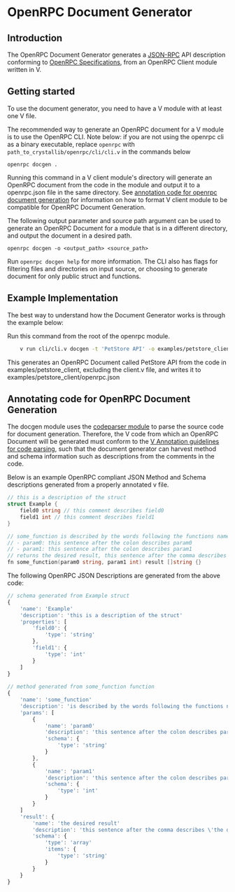 # OpenRPC Document Generator

## Introduction

The OpenRPC Document Generator generates a [JSON-RPC](https://www.jsonrpc.org/) API description conforming to [OpenRPC Specifications](https://spec.open-rpc.org/), from an OpenRPC Client module written in V.

## Getting started

To use the document generator, you need to have a V module with at least one V file.

The recommended way to generate an OpenRPC document for a V module is to use the OpenRPC CLI. Note below: if you are not using the openrpc cli as a binary executable, replace `openrpc` with `path_to_crystallib/openrpc/cli/cli.v` in the commands below

`openrpc docgen .`

Running this command in a V client module's directory will generate an OpenRPC document from the code in the module and output it to a openrpc.json file in the same directory. See [annotation code for openrpc document generation]() for information on how to format V client module to be compatible for OpenRPC Document Generation.

The following output parameter and source path argument can be used to generate an OpenRPC Document for a module that is in a different directory, and output the document in a desired path.

`openrpc docgen -o <output_path> <source_path>`

Run `openrpc docgen help` for more information. The CLI also has flags for filtering files and directories on input source, or choosing to generate document for only public struct and functions.

## Example Implementation

The best way to understand how the Document Generator works is through the example below:

Run this command from the root of the openrpc module.

```bash
    v run cli/cli.v docgen -t 'PetStore API' -o examples/petstore_client -f 'client.v' examples/petstore_client
```
This generates an OpenRPC Document called PetStore API from the code in examples/petstore_client, excluding the client.v file, and writes it to examples/petstore_client/openrpc.json

## Annotating code for OpenRPC Document Generation

The docgen module uses the [codeparser module](../../codeparser) to parse the source code for document generation. Therefore, the V code from which an OpenRPC Document will be generated must conform to the [V Annotation guidelines for code parsing](../../codeparser/README.md/#annotating-code-in-v), such that the document generator can harvest method and schema information such as descriptions from the comments in the code.

Below is an example OpenRPC compliant JSON Method and Schema descriptions generated from a properly annotated v file.

```go
// this is a description of the struct
struct Example {
    field0 string // this comment describes field0
    field1 int // this comment describes field1
}

// some_function is described by the words following the functions name
// - param0: this sentence after the colon describes param0
// - param1: this sentence after the colon describes param1
// returns the desired result, this sentence after the comma describes 'the desired result'
fn some_function(param0 string, param1 int) result []string {}
```

The following OpenRPC JSON Descriptions are generated from the above code:

```js
// schema generated from Example struct
{
    'name': 'Example'
    'description': 'this is a description of the struct'
    'properties': [
        'field0': {
            'type': 'string'
        },
        'field1': {
            'type': 'int'
        }
    ]
}
    
// method generated from some_function function
{
    'name': 'some_function'
    'description': 'is described by the words following the functions name'
    'params': [
        {
            'name': 'param0'
            'description': 'this sentence after the colon describes param0'
            'schema': {
                'type': 'string'
            }
        },
        {
            'name': 'param1'
            'description': 'this sentence after the colon describes param1'
            'schema': {
                'type': 'int'
            }
        }
    ]
    'result': {
        'name': 'the desired result'
        'description': 'this sentence after the comma describes \'the desired result\''
        'schema': {
            'type': 'array'
            'items': {
                'type': 'string'
            }
        }
    }
}